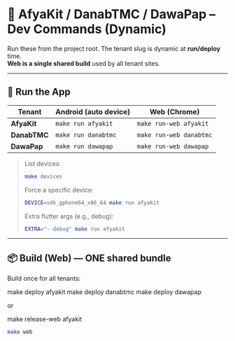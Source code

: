 # 📜 AfyaKit / DanabTMC / DawaPap – Dev Commands (Dynamic)

Run these from the project root. The tenant slug is dynamic at **run/deploy** time.  
**Web is a single shared build** used by all tenant sites.

---

## 🏃 Run the App

| Tenant       | Android (auto device) | Web (Chrome)            |
| ------------ | --------------------- | ----------------------- |
| **AfyaKit**  | `make run afyakit`    | `make run-web afyakit`  |
| **DanabTMC** | `make run danabtmc`   | `make run-web danabtmc` |
| **DawaPap**  | `make run dawapap`    | `make run-web dawapap`  |

> List devices:
>
> ```bash
> make devices
> ```
>
> Force a specific device:
>
> ```bash
> DEVICE=sdk_gphone64_x86_64 make run afyakit
> ```
>
> Extra flutter args (e.g., debug):
>
> ```bash
> EXTRA="--debug" make run afyakit
> ```

---

## 📦 Build (Web) — **ONE shared bundle**

Build once for all tenants:

make deploy afyakit
make deploy danabtmc
make deploy dawapap

or

make release-web afyakit

```bash
make web
```
